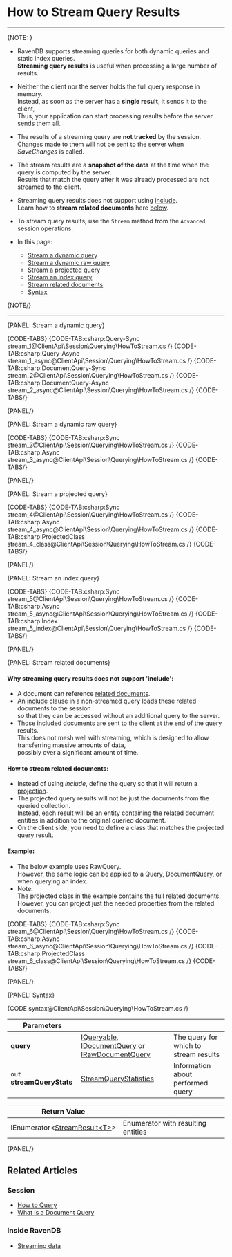 # How to Stream Query Results

---

{NOTE: }

* RavenDB supports streaming queries for both dynamic queries and static index queries.  
  __Streaming query results__ is useful when processing a large number of results.  

* Neither the client nor the server holds the full query response in memory.   
  Instead, as soon as the server has a __single result__, it sends it to the client,  
  Thus, your application can start processing results before the server sends them all.

* The results of a streaming query are __not tracked__ by the session.  
  Changes made to them will not be sent to the server when _SaveChanges_ is called.

* The stream results are a __snapshot of the data__ at the time when the query is computed by the server.  
  Results that match the query after it was already processed are not streamed to the client.

* Streaming query results does not support using [include](../../../client-api/session/loading-entities#load-with-includes).  
  Learn how to __stream related documents__ here [below](../../../client-api/session/querying/how-to-stream-query-results#stream-related-documents).  

* To stream query results, use the `Stream` method from the `Advanced` session operations.

* In this page:
    * [Stream a dynamic query](../../../client-api/session/querying/how-to-stream-query-results#stream-a-dynamic-query)
    * [Stream a dynamic raw query](../../../client-api/session/querying/how-to-stream-query-results#stream-a-dynamic-raw-query)
    * [Stream a projected query](../../../client-api/session/querying/how-to-stream-query-results#stream-a-projected-query)
    * [Stream an index query](../../../client-api/session/querying/how-to-stream-query-results#stream-an-index-query)
    * [Stream related documents](../../../client-api/session/querying/how-to-stream-query-results#stream-related-documents)
    * [Syntax](../../../client-api/session/querying/how-to-stream-query-results#syntax)
  
{NOTE/}

---

{PANEL: Stream a dynamic query}

{CODE-TABS}
{CODE-TAB:csharp:Query-Sync stream_1@ClientApi\Session\Querying\HowToStream.cs /}
{CODE-TAB:csharp:Query-Async stream_1_async@ClientApi\Session\Querying\HowToStream.cs /}
{CODE-TAB:csharp:DocumentQuery-Sync stream_2@ClientApi\Session\Querying\HowToStream.cs /}
{CODE-TAB:csharp:DocumentQuery-Async stream_2_async@ClientApi\Session\Querying\HowToStream.cs /}
{CODE-TABS/}

{PANEL/}

{PANEL: Stream a dynamic raw query}

{CODE-TABS}
{CODE-TAB:csharp:Sync stream_3@ClientApi\Session\Querying\HowToStream.cs /}
{CODE-TAB:csharp:Async stream_3_async@ClientApi\Session\Querying\HowToStream.cs /}
{CODE-TABS/}

{PANEL/}

{PANEL: Stream a projected query}

{CODE-TABS}
{CODE-TAB:csharp:Sync stream_4@ClientApi\Session\Querying\HowToStream.cs /}
{CODE-TAB:csharp:Async stream_4_async@ClientApi\Session\Querying\HowToStream.cs /}
{CODE-TAB:csharp:ProjectedClass stream_4_class@ClientApi\Session\Querying\HowToStream.cs /}
{CODE-TABS/}

{PANEL/}

{PANEL: Stream an index query}

{CODE-TABS}
{CODE-TAB:csharp:Sync stream_5@ClientApi\Session\Querying\HowToStream.cs /}
{CODE-TAB:csharp:Async stream_5_async@ClientApi\Session\Querying\HowToStream.cs /}
{CODE-TAB:csharp:Index stream_5_index@ClientApi\Session\Querying\HowToStream.cs /}
{CODE-TABS/}

{PANEL/}

{PANEL: Stream related documents}

#### Why streaming query results does not support 'include':

* A document can reference [related documents](../../../indexes/indexing-related-documents#what-are-related-documents).  
* An [include](../../../client-api/session/loading-entities#load-with-includes) clause in a non-streamed query loads these related documents to the session  
  so that they can be accessed without an additional query to the server.
* Those included documents are sent to the client at the end of the query results.  
  This does not mesh well with streaming, which is designed to allow transferring massive amounts of data,  
  possibly over a significant amount of time.

#### How to stream related documents:

* Instead of using _include_, define the query so that it will return a [projection](../../../indexes/querying/projections).
* The projected query results will not be just the documents from the queried collection.  
  Instead, each result will be an entity containing the related document entities in addition to the original queried document.
* On the client side, you need to define a class that matches the projected query result.

#### Example:

* The below example uses RawQuery.  
  However, the same logic can be applied to a Query, DocumentQuery, or when querying an index.  
* Note:  
  The projected class in the example contains the full related documents.  
  However, you can project just the needed properties from the related documents.

{CODE-TABS}
{CODE-TAB:csharp:Sync stream_6@ClientApi\Session\Querying\HowToStream.cs /}
{CODE-TAB:csharp:Async stream_6_async@ClientApi\Session\Querying\HowToStream.cs /}
{CODE-TAB:csharp:ProjectedClass stream_6_class@ClientApi\Session\Querying\HowToStream.cs /}
{CODE-TABS/}

{PANEL/}

{PANEL: Syntax}

{CODE syntax@ClientApi\Session\Querying\HowToStream.cs /}

| Parameters | | |
| - | - | - |
| **query** | [IQueryable](../../../client-api/session/querying/how-to-query#session.query), [IDocumentQuery](../../../client-api/session/querying/how-to-query#session.advanced.documentquery) or [IRawDocumentQuery](../../../client-api/session/querying/how-to-query#session.advanced.rawquery) | The query for which to stream results |
| `out` **streamQueryStats** | [StreamQueryStatistics](../../../glossary/stream-query-statistics) | Information about performed query |

| Return Value | |
| - | - |
| IEnumerator<[StreamResult&lt;T&gt;](../../../glossary/stream-result)> | Enumerator with resulting entities |

{PANEL/}

## Related Articles

### Session

- [How to Query](../../../client-api/session/querying/how-to-query)
- [What is a Document Query](../../../client-api/session/querying/document-query/what-is-document-query)


### Inside RavenDB

- [Streaming data](https://ravendb.net/learn/inside-ravendb-book/reader/4.0/4-deep-dive-into-the-ravendb-client-api#streaming-data)



